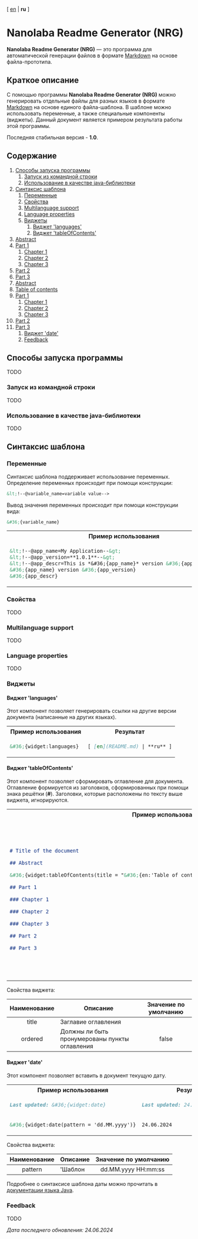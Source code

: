 <!-- This file was automatically generated by Nanolaba Readme Generator (NRG) 1.0-SNAPSHOT -->
<!-- Visit https://github.com/nanolaba/readme-generator for details -->


[ [en](README.md) | **ru** ]

# Nanolaba Readme Generator (NRG)

**Nanolaba Readme Generator (NRG)** — это программа для автоматической генерации файлов в формате
[Markdown]( https://en.wikipedia.org/wiki/Markdown) на основе файла-прототипа.

## Краткое описание

С помощью программы **Nanolaba Readme Generator (NRG)** можно генерировать отдельные файлы для разных языков в формате
[Markdown]( https://en.wikipedia.org/wiki/Markdown) на основе единого файла-шаблона.
В шаблоне можно использовать переменные, а также специальные компоненты (виджеты).
Данный документ является примером результата работы этой программы.

Последняя стабильная версия - **1.0**.

## Содержание
1. [Способы запуска программы](#способы-запуска-программы)
	1. [Запуск из командной строки](#запуск-из-командной-строки)
	2. [Использование в качестве java-библиотеки](#использование-в-качестве-java-библиотеки)
2. [Синтаксис шаблона](#синтаксис-шаблона)
	1. [Переменные](#переменные)
	1. [Свойства](#свойства)
	2. [Multilanguage support](#multilanguage-support)
	3. [Language properties](#language-properties)
	4. [Виджеты](#виджеты)
		1. [Виджет 'languages'](#виджет-'languages')
		1. [Виджет 'tableOfContents'](#виджет-'tableofcontents')
1. [Abstract](#abstract)
1. [Part 1](#part-1)
	1. [Chapter 1](#chapter-1)
	2. [Chapter 2](#chapter-2)
	3. [Chapter 3](#chapter-3)
2. [Part 2](#part-2)
3. [Part 3](#part-3)
1. [Abstract](#abstract)
2. [Table of contents](#table-of-contents)
1. [Part 1](#part-1)
	1. [Chapter 1](#chapter-1)
	2. [Chapter 2](#chapter-2)
	3. [Chapter 3](#chapter-3)
2. [Part 2](#part-2)
3. [Part 3](#part-3)
   1. [Виджет 'date'](#виджет-'date')
	1. [Feedback](#feedback)


## Способы запуска программы

TODO

### Запуск из командной строки

TODO

### Использование в качестве java-библиотеки

TODO

## Синтаксис шаблона

### Переменные

Синтаксис шаблона поддерживает использование переменных.
Определение переменных происходит при помощи конструкции:

```markdown
&lt;!--@variable_name=variable value-->
```

Вывод значения переменных происходит при помощи конструкции вида:

```markdown
&#36;{variable_name}
```

<table>
<tr><th>Пример использования</th><th>Результат</th></tr>
<tr><td>

```markdown
&lt;!--@app_name=My Application--&gt;
&lt;!--@app_version=**1.0.1**--&gt;
&lt;!--@app_descr=This is *&#36;{app_name}* version &#36;{app_version}--&gt;
&#36;{app_name} version &#36;{app_version}
&#36;{app_descr}
```

</td><td>

```markdown
My Application version **1.0.1**
This is *My Application* version **1.0.1**
```

</td></tr>
</table>

### Свойства

TODO

### Multilanguage support

TODO

### Language properties

TODO

### Виджеты

#### Виджет 'languages'

Этот компонент позволяет генерировать ссылки на другие версии документа (написанные на других языках).

<table>
<tr><th>Пример использования</th><th>Результат</th></tr>
<tr><td>

```markdown
&#36;{widget:languages} 
```

</td><td>

```markdown
[ [en](README.md) | **ru** ]
```

</td></tr>
</table>

#### Виджет 'tableOfContents'

Этот компонент позволяет сформировать оглавление для документа.
Оглавление формируется из заголовков, сформированных при помощи знака решётки (**#**).
Заголовки, которые расположены по тексту выше виджета, игнорируются.


<table>
<tr><th>Пример использования</th><th>Результат</th></tr>
<tr><td>

```markdown
# Title of the document

## Abstract

&#36;{widget:tableOfContents(title = "&#36;{en:'Table of contents', ru:'Содержание'}", ordered = "true")}

## Part 1

### Chapter 1

### Chapter 2

### Chapter 3

## Part 2

## Part 3
```

</td><td>

```markdown 
# Title of the document

## Abstract

## Table of contents

1. [Part 1](#part-1)
    1. [Chapter 1](#chapter-1)
    2. [Chapter 2](#chapter-2)
    3. [Chapter 3](#chapter-3)
2. [Part 2](#part-2)
3. [Part 3](#part-3)

## Part 1

### Chapter 1

### Chapter 2

### Chapter 3

## Part 2

## Part 3
```

</td></tr> 
</table>

Свойства виджета:

| Наименование | Описание                                       | Значение по умолчанию |
|:------------:|------------------------------------------------|:---------------------:|
|    title     | Заглавие оглавления                            |                       |
|   ordered    | Должны ли быть пронумерованы пункты оглавления |         false         |

#### Виджет 'date'

Этот компонент позволяет вставить в документ текущую дату.

<table>
<tr><th>Пример использования</th><th>Результат</th></tr>
<tr><td>

```markdown
Last updated: &#36;{widget:date}
```

</td><td>

```markdown
Last updated: 24.06.2024 11:59:47
```

</td></tr>
<tr><td>

```markdown
&#36;{widget:date(pattern = 'dd.MM.yyyy')}
```

</td><td>

```markdown
24.06.2024
```

</td></tr>
</table>

Свойства виджета:

| Наименование | Описание | Значение по умолчанию |
|:------------:|----------|:---------------------:|
|   pattern    | 'Шаблон  |  dd.MM.yyyy HH:mm:ss  |

Подробнее о синтаксисе шаблона даты можно прочитать в
[документации языка Java](https://docs.oracle.com/javase/8/docs/api/java/text/SimpleDateFormat.html).

### Feedback

TODO

*Дата последнего обновления: 24.06.2024*

